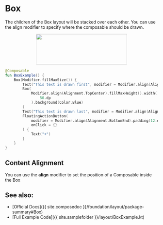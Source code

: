 <!---
This is the API of version 1.1.1
-->
# Box

The children of the Box layout will be stacked over each other. You can use the align modifier to specify where the composable should be drawn.

<p align="center">
  <img src ="{{ site.images }}/layout/box/boxdemo.png" height=100 width=300 />
</p>


```kotlin
@Composable
fun BoxExample() {
    Box(Modifier.fillMaxSize()) {
        Text("This text is drawn first", modifier = Modifier.align(Alignment.TopCenter))
        Box(
            Modifier.align(Alignment.TopCenter).fillMaxHeight().width(
                50.dp
            ).background(Color.Blue)
        )
        Text("This text is drawn last", modifier = Modifier.align(Alignment.Center))
        FloatingActionButton(
            modifier = Modifier.align(Alignment.BottomEnd).padding(12.dp),
            onClick = {}
        ) {
            Text("+")
        }
    }
}
```

## Content Alignment
You can use the **align** modifier to set the position of a Composable inside the Box

## See also:
* [Official Docs]({{ site.composedoc }}/foundation/layout/package-summary#Box)
* [Full Example Code]({{ site.samplefolder }}/layout/BoxExample.kt)


